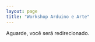 ```yaml
---
layout: page
title: "Workshop Arduino e Arte"
---
```

Aguarde, você será redirecionado.

 <script type="text/javascript">
         window.location="https://www.eventbrite.com/e/arduino-e-arte-tickets-28830765596";
</script>
